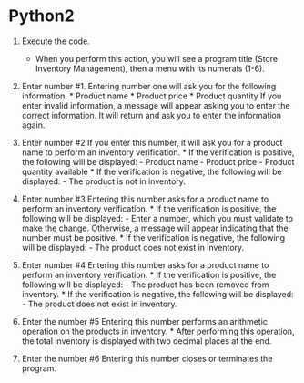 # Python2 
1. Execute the code.
    * When you perform this action, you will see a program title (Store Inventory Management), then a menu with its numerals (1-6).
    
    
2. Enter number #1.
    Entering number one will ask you for the following information.
        * Product name
        * Product price
        * Product quantity
    If you enter invalid information, a message will appear asking you to enter the correct information. It will return and ask you to enter the information again.

3. Enter number #2
    If you enter this number, it will ask you for a product name to perform an inventory verification.
        * If the verification is positive, the following will be displayed:
            - Product name
            - Product price
            - Product quantity available
        * If the verification is negative, the following will be displayed:
            - The product is not in inventory.

4. Enter number #3
    Entering this number asks for a product name to perform an inventory verification.
        * If the verification is positive, the following will be displayed:
            - Enter a number, which you must validate to make the change. Otherwise, a message will appear indicating that the number must be positive.
        * If the verification is negative, the following will be displayed:
            - The product does not exist in inventory.

5. Enter number #4
    Entering this number asks for a product name to perform an inventory verification.
        * If the verification is positive, the following will be displayed:
            - The product has been removed from inventory.
        * If the verification is negative, the following will be displayed:
            - The product does not exist in inventory.

6. Enter the number #5
    Entering this number performs an arithmetic operation on the products in inventory.
        * After performing this operation, the total inventory is displayed with two decimal places at the end.

7. Enter the number #6
    Entering this number closes or terminates the program.